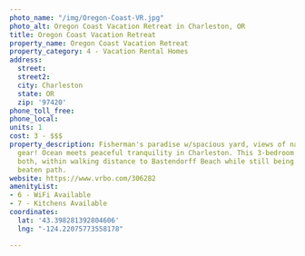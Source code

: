 ```yaml
---
photo_name: "/img/Oregon-Coast-VR.jpg"
photo_alt: Oregon Coast Vacation Retreat in Charleston, OR
title: Oregon Coast Vacation Retreat
property_name: Oregon Coast Vacation Retreat
property_category: 4 - Vacation Rental Homes
address:
  street: 
  street2: 
  city: Charleston
  state: OR
  zip: '97420'
phone_toll_free: 
phone_local: 
units: 1
cost: 3 - $$$
property_description: Fisherman's paradise w/spacious yard, views of nature & crabbing
  gear! Ocean meets peaceful tranquility in Charleston. This 3-bedroom home offers
  both, within walking distance to Bastendorff Beach while still being just off the
  beaten path.
website: https://www.vrbo.com/306282
amenityList:
- 6 - WiFi Available
- 7 - Kitchens Available
coordinates:
  lat: '43.398281392804606'
  lng: "-124.22075773558178"

---
```

